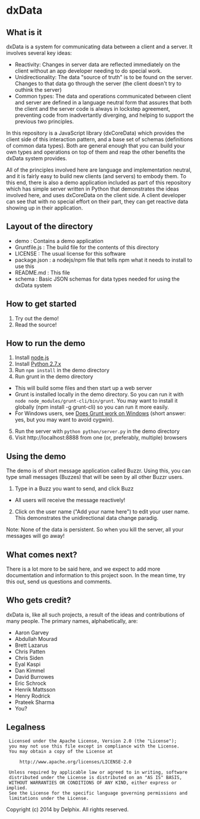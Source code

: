 # dxData
## What is it
dxData is a system for communicating data between a client and a server.  It involves several key ideas:
* Reactivity: Changes in server data are reflected immediately on the client without an app developer needing to do special work.
* Unidirectionality: The data "source of truth" is to be found on the server. Changes to that data go through the server (the client doesn't try to outhink the server)
* Common types: The data and operations communicated between client and server are defined in a language neutral form that assures that both
the client and the server code is always in lockstep agreement, preventing code from inadvertantly diverging, and helping to support the previous
two principles.

In this repository is a JavaScript library (dxCoreData) which provides the client side of this interaction pattern, and a base set of schemas (definitions of common data types).
Both are general enough that you can build your own types and operations on top of them and reap the other benefits the dxData system provides.

All of the principles involved here are language and implementation neutral, and it is fairly easy to build new clients (and servers) to embody them.
To this end, there is also a demo application included as part of this repository which has simple server written in Python that demonstrates the ideas
involved here, and uses dxCoreData on the client side.  A client developer can see that with no special effort on their part, they can get reactive data
showing up in their application.

## Layout of the directory
* demo         : Contains a demo application
* Gruntfile.js : The build file for the contents of this directory
* LICENSE     : The usual license for this software
* package.json : a nodejs/npm file that tells npm what it needs to install to use this
* README.md    : This file
* schema       : Basic JSON schemas for data types needed for using the dxData system

## How to get started
1. Try out the demo!
2. Read the source!

## How to run the demo
1. Install [node.js](http://nodejs.org)
2. Install [Python 2.7.x](https://www.python.org/downloads/)
3. Run `npm install` in the demo directory
4. Run grunt in the demo directory
  * This will build some files and then start up a web server
  * Grunt is installed locally in the demo directory. So you can run it with `node node_modules/grunt-cli/bin/grunt`. You may want to install it globally (npm install -g grunt-cli) so you can run it more easily.
  * For Windows users, see [Does Grunt work on Windows](http://gruntjs.com/frequently-asked-questions) (short answer: yes, but you may want to avoid cygwin).
5. Run the server with `python python/server.py` in the demo directory
6. Visit http://localhost:8888 from one (or, preferably, multiple) browsers

## Using the demo
The demo is of short message application called Buzzr.  Using this, you can type small messages (Buzzes) that will be
seen by all other Buzzr users.

1. Type in a Buzz you want to send, and click Buzz
  * All users will receive the message reactively!
2. Click on the user name ("Add your name here") to edit your user name. This demonstrates the unidirectional data change paradig.

Note: None of the data is persistent. So when you kill the server, all your messages will go away!

## What comes next?
There is a lot more to be said here, and we expect to add more documentation and information to this project soon.
In the mean time, try this out, send us questions and comments.

## Who gets credit?
dxData is, like all such projects, a result of the ideas and contributions of many people.  The primary names, alphabetically, are:
* Aaron Garvey
* Abdullah Mourad
* Brett Lazarus
* Chris Patten
* Chris Siden
* Eyal Kaspi
* Dan Kimmel
* David Burrowes
* Eric Schrock
* Henrik Mattsson
* Henry Rodrick
* Prateek Sharma
* You?

## Legalness
```
 Licensed under the Apache License, Version 2.0 (the "License");
 you may not use this file except in compliance with the License.
 You may obtain a copy of the License at

     http://www.apache.org/licenses/LICENSE-2.0

 Unless required by applicable law or agreed to in writing, software
 distributed under the License is distributed on an "AS IS" BASIS,
 WITHOUT WARRANTIES OR CONDITIONS OF ANY KIND, either express or implied.
 See the License for the specific language governing permissions and
 limitations under the License.
```

Copyright (c) 2014 by Delphix. All rights reserved.


